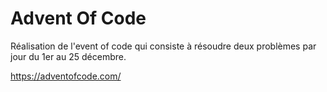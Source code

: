 # Advent Of Code

Réalisation de l'event of code qui consiste à résoudre deux problèmes par jour du 1er au 25 décembre.

https://adventofcode.com/
